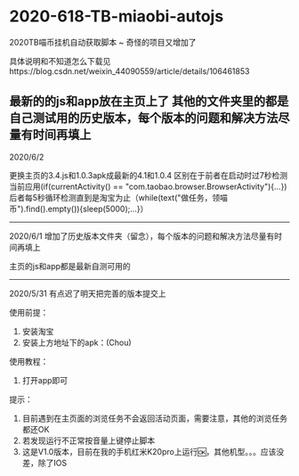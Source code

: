 # 2020-618-TB-miaobi-autojs
2020TB喵币挂机自动获取脚本 ~ 奇怪的项目又增加了

具体说明和不知道怎么下载见https://blog.csdn.net/weixin_44090559/article/details/106461853

最新的的js和app放在主页上了
其他的文件夹里的都是自己测试用的历史版本，每个版本的问题和解决方法尽量有时间再填上
---
2020/6/2

更换主页的3.4.js和1.0.3apk成最新的4.1和1.0.4
区别在于前者在启动时过7秒检测当前应用(if(currentActivity() == "com.taobao.browser.BrowserActivity"){...})
后者每5秒循环检测直到是淘宝为止（while(text("做任务，领喵币").find().empty()){sleep(5000);...}）

---
2020/6/1
增加了历史版本文件夹（留念），每个版本的问题和解决方法尽量有时间再填上

主页的js和app都是最新自测可用的


---
2020/5/31 有点迟了明天把完善的版本提交上

使用前提：
1. 安装淘宝
2. 安装上方地址下的apk：(Chou)

使用教程：
 1. 打开app即可
 
提示：
 1. 目前遇到在主页面的浏览任务不会返回活动页面，需要注意，其他的浏览任务都还OK
 2. 若发现运行不正常按音量上键停止脚本
 3. 这是V1.0版本，目前在我的手机红米K20pro上运行🆗，其他机型。。。应该没差，除了IOS
